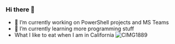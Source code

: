### Hi there 👋
- 🔭 I’m currently working on PowerShell projects and MS Teams
- 🌱 I’m currently learning more programming stuff
- What I like to eat when I am in California
![CIMG1889](https://user-images.githubusercontent.com/84804041/119547528-7f647980-bd95-11eb-9463-860e4d2704f7.JPG)


<!--
**randybowley/randybowley** is a ✨ _special_ ✨ repository because its `README.md` (this file) appears on your GitHub profile.

Here are some ideas to get you started:

- 🔭 I’m currently working on ...
- 🌱 I’m currently learning ...
- 👯 I’m looking to collaborate on ...
- 🤔 I’m looking for help with ...
- 💬 Ask me about ...
- 📫 How to reach me: ...
- 😄 Pronouns: ...
- ⚡ Fun fact: ...
-->
